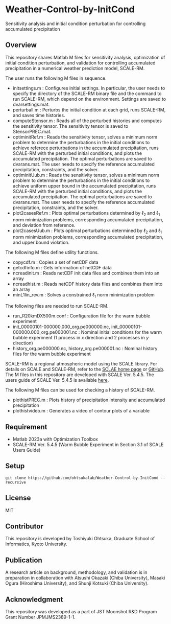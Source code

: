 # Weather-Control-by-InitCond
Sensitivity analysis and initial condition perturbation for controlling accumulated precipitation

## Overview 

This repository shares Matlab M files for sensitivity analysis, optimization of initial condition perturbation, and validation for controlling accumulated precipitation in a numerical weather prediction model, SCALE-RM. 

The user runs the following M files in sequence. 
- initsettings.m : Configures initial settings. In particular, the user needs to specify the directory of the SCALE-RM binary file and the command to run SCALE-RM, which depend on the environment. Settings are saved to dvarsettings.mat. 
- perturball.m : Perturbs the initial condition at each grid, runs SCALE-RM, and saves time histories. 
- computeStensor.m : Reads all of the perturbed histories and computes the sensitivity tensor. The sensitivity tensor is saved to StensorPREC.mat. 
- optiminitRef.m : Reads the sensitivity tensor, solves a minimum norm problem to determine the perturbations in the initial conditions to achieve referece perturbations in the accumulated precipitation, runs SCALE-RM with the perturbed initial conditions, and plots the accumulated precipitation. The optimal perturbations are saved to dvarans.mat. The user needs to specify the reference accumulated precipitation, constraints, and the solver.
- optiminitUub.m : Reads the sensitivity tensor, solves a minimum norm problem to determine the perturbations in the initial conditions to achieve uniform upper bound in the accumulated precipitation, runs SCALE-RM with the perturbed initial conditions, and plots the accumulated precipitation. The optimal perturbations are saved to dvarans.mat. The user needs to specify the reference accumulated precipitation, constraints, and the solver.
- plot2casesRef.m : Plots optimal perturbations determined by $\ell_2$ and $\ell_1$ norm minimization problems, corresponding accumulated precipitation, and deviation from reference. 
- plot2casesUub.m : Plots optimal perturbations determined by $\ell_2$ and $\ell_1$ norm minimization problems, corresponding accumulated precipitation, and upper bound violation. 

The following M files define utility functions. 
 - copycdf.m : Copies a set of netCDF data
 - getcdfinfo.m : Gets information of netCDF data
 - ncreadinit.m : Reads netCDF init data files and combines them into an array
 - ncreadhist.m : Reads netCDF history data files and combines them into an array
 - minL1lin_rev.m : Solves a constrained $\ell_1$ norm minimization problem

The following files are needed to run SCALE-RM. 
 - run_R20kmDX500m.conf : Configuration file for the warm bubble experiment
 - init_00000101-000000.000_org.pe000000.nc, init_00000101-000000.000_org.pe000001.nc : Nominal initial conditions for the warm bubble experiment (1 process in $x$ direction and 2 processes in $y$ direction)
 - history_org.pe000000.nc, history_org.pe000001.nc : Nominal history files for the warm bubble experiment

SCALE-RM is a regional atmospheric model using the SCALE library. For details on SCALE and SCALE-RM, refer to the [SCLAE home page](https://scale.riken.jp/) or [GitHub](https://github.com/scale-met/scale). The M files in this repository are developed with SCALE Ver. 5.4.5. The users guide of SCALE Ver. 5.4.5 is available [here](https://scale.riken.jp/archives/scale_users_guide_En.v5.4.5.pdf). 

The following M files can be used for checking a history of SCALE-RM.
 - plothistPREC.m : Plots history of precipitation intensity and accumulated precipitation
 - plothistvideo.m : Generates a video of contour plots of a variable

## Requirement
 - Matlab 2023a with Optimization Toolbox
 - SCALE-RM Ver. 5.4.5 (Warm Bubble Experiment in Section 3.1 of SCALE Users Guide)

## Setup
```
git clone https://github.com/ohtsukalab/Weather-Control-by-InitCond --recursive
```

## License
MIT

## Contributor
This repository is developed by Toshiyuki Ohtsuka, Graduate School of Informatics, Kyoto University. 

## Publication
A research article on background, methodology, and validation is in preparation in collaboration with Atsushi Okazaki (Chiba University), Masaki Ogura (Hiroshima University), and Shunji Kotsuki (Chiba University). 

## Acknowledgment
This repository was developed as a part of JST Moonshot R\&D Program Grant Number JPMJMS2389-1-1.
